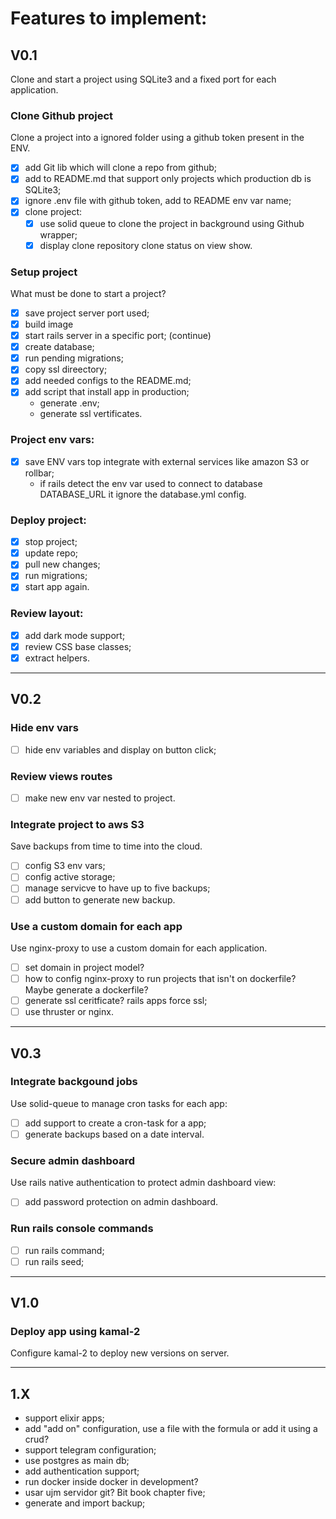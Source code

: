 # Features to implement:

## V0.1

Clone and start a project using SQLite3 and a fixed port for each application.

### Clone Github project

Clone a project into a ignored folder using a github token present in the ENV.
  - [x] add Git lib which will clone a repo from github;
  - [x] add to README.md that support only projects which production db is SQLite3;
  - [x] ignore .env file with github token, add to README env var name;
  - [x] clone project:
    - [x] use solid queue to clone the project in background using Github wrapper;
    - [x] display clone repository clone status on view show.

### Setup project

What must be done to start a project?
  - [x] save project server port used;
  - [x] build image
  - [x] start rails server in a specific port; (continue)
  - [x] create database;
  - [x] run pending migrations;
  - [x] copy ssl direectory;
  - [x] add needed configs to the README.md;
  - [x] add script that install app in production;
    - generate .env;
    - generate ssl vertificates.

### Project env vars:
  - [x] save ENV vars top integrate with external services like amazon S3 or rollbar;
      - if rails detect the env var used to connect to database DATABASE_URL it ignore the database.yml config.

### Deploy project:
  - [x] stop project;
  - [x] update repo;
  - [x] pull new changes;
  - [x] run migrations;
  - [x] start app again.

### Review layout:
  - [x] add dark mode support;
  - [x] review CSS base classes;
  - [x] extract helpers.

---

## V0.2

### Hide env vars
  - [ ] hide env variables and display on button click;

### Review views routes
  - [ ] make new env var nested to project.

### Integrate project to aws S3

Save backups from time to time into the cloud.
  - [ ] config S3 env vars;
  - [ ] config active storage;
  - [ ] manage servicve to have up to five backups;
  - [ ] add button to generate new backup.

### Use a custom domain for each app

Use nginx-proxy to use a custom domain for each application.
  - [ ] set domain in project model?
  - [ ] how to config nginx-proxy to run projects that isn't on dockerfile? Maybe generate a dockerfile?
  - [ ] generate ssl ceritficate? rails apps force ssl;
  - [ ] use thruster or nginx.

---

## V0.3

### Integrate backgound jobs

Use solid-queue to manage cron tasks for each app:
  - [ ] add support to create a cron-task for a app;
  - [ ] generate backups based on a date interval.

### Secure admin dashboard

Use rails native authentication to protect admin dashboard view:
  - [ ] add password protection on admin dashboard.

### Run rails console commands
  - [ ] run rails command;
  - [ ] run rails seed;

---

## V1.0

### Deploy app using kamal-2

Configure kamal-2 to deploy new versions on server.

---

## 1.X

  - support elixir apps;
  - add "add on" configuration, use a file with the formula or add it using a crud?
  - support telegram configuration;
  - use postgres as main db;
  - add authentication support;
  - run docker inside docker in development?
  - usar ujm servidor git? Bit book chapter five;
  - generate and import backup;
